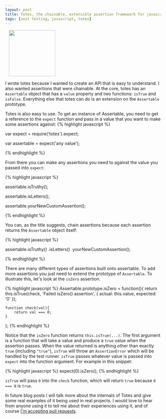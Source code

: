 ```yaml
---
layout: post
title: Totes, the chainable, extensible assertion framework for javascript
tags: [unit testing, javascript, totes]
---
```


<img src="http://i.imgur.com/aQkjwqR.png" width="150" height="auto" align="center" hspace="12" />

I wrote totes because I wanted to create an API that is easy to understand. I also wanted assertions that were chainable. At the core, totes has an `Assertable` object that has a `value` property and two functions: `isTrue` and `isFalse`. Everything else that totes can do is an extension on the `Assertable` prototype.

Totes is also easy to use. To get an instance of Assertable, you need to get a reference to the `expect` function and pass in a value that you want to make some assertions against: 
{% highlight javascript %}

var expect = require('totes').expect;

var assertable = expect('any value');

{% endhighlight %}

From there you can make any assertions you need to against the value you passed into `expect`:

{% highlight javascript %}

assertable.isTruthy();

assertable.isLetters();

assertable.yourNewCustomAssertion();

{% endhighlight %}

You can, as the title suggests, chain assertions because each assertion returns the `Assertable` object itself:

{% highlight javascript %}

assertable.isTruthy()
	.isLetters()
	.yourNewCustomAssertion();

{% endhighlight %}

There are many different types of assertions built onto assertable. To add more assertions you just need to extend the prototype of `Assertable`. To illustrate this, let's look at the `isZero` assertion.

{% highlight javascript %}
Assertable.prototype.isZero = function(){
	return this.isTrue(check, 'Failed isZero() assertion', {
		actual: this.value,
		expected: '0'
	});
	
	function check(val){
		return val === 0;
	}
};
{% endhighlight %}

Notice that the `isZero` function returns `this.isTrue(...)`. The first argument is a function that will take a value and produce a `true` value when the assertion passes. When the value returned is anything other than exactly `true` (including `"true"`), `isTrue` will throw an `AssertionError` which will be handled by the test runner. `isTrue` passes whatever value is passed into `expect` into the function argument. For example in this snippet:

{% highlight javascript %}
expect(0).isZero();
{% endhighlight %}

`isTrue` will pass `0` into the `check` function, which will return `true` because `0 === 0` is `true`.

In future blog posts I will talk more about the internals of Totes and give some real examples of it being used in real projects. I would love to hear from anyone using it to tell me about their experiences using it, and of course [I'm accepting pull requests](http://github.com/z3roshot/totes).
